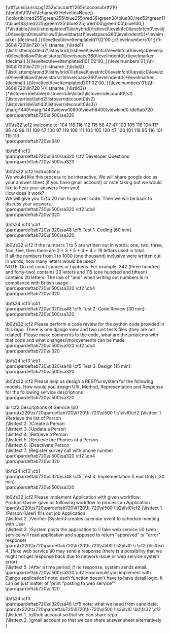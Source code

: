 {\rtf1\ansi\ansicpg1252\cocoartf1265\cocoasubrtf210
{\fonttbl\f0\fnil\fcharset0 HelveticaNeue;}
{\colortbl;\red255\green255\blue255;\red38\green38\blue38;\red52\green110\blue183;\red225\green225\blue225;
\red100\green100\blue100;}
{\*\listtable{\list\listtemplateid1\listhybrid{\listlevel\levelnfc0\levelnfcn0\leveljc0\leveljcn0\levelfollow0\levelstartat1\levelspace360\levelindent0{\*\levelmarker \{decimal\}.}{\leveltext\leveltemplateid1\'02\'00.;}{\levelnumbers\'01;}\fi-360\li720\lin720 }{\listname ;}\listid1}
{\list\listtemplateid2\listhybrid{\listlevel\levelnfc0\levelnfcn0\leveljc0\leveljcn0\levelfollow0\levelstartat1\levelspace360\levelindent0{\*\levelmarker \{decimal\}.}{\leveltext\leveltemplateid101\'02\'00.;}{\levelnumbers\'01;}\fi-360\li720\lin720 }{\listname ;}\listid2}
{\list\listtemplateid3\listhybrid{\listlevel\levelnfc0\levelnfcn0\leveljc0\leveljcn0\levelfollow0\levelstartat1\levelspace360\levelindent0{\*\levelmarker \{decimal\}.}{\leveltext\leveltemplateid201\'02\'00.;}{\levelnumbers\'01;}\fi-360\li720\lin720 }{\listname ;}\listid3}}
{\*\listoverridetable{\listoverride\listid1\listoverridecount0\ls1}{\listoverride\listid2\listoverridecount0\ls2}{\listoverride\listid3\listoverridecount0\ls3}}
\margl1440\margr1440\vieww10800\viewh8400\viewkind0
\deftab720
\pard\pardeftab720\sl500\sa320

\f0\fs32 \cf2 welcome to: 104 116 116 112 115 58 47 47 103 105 116 104 117 98 46 99 111 109 47 108 97 119 108 111 103 105 120 47 100 101 118 95 116 101 115 116\
\pard\pardeftab720\sl640

\b\fs54 \cf3 \
\pard\pardeftab720\sl640\sa320
\cf2 Developer Questions\
\pard\pardeftab720\sl500\sa320

\b0\fs32 \cf2 Instructions:\
We would like this process to be interactive. We will share google doc as your answer sheet (if you have gmail account) or note taking but we would like to hear your answers from you!\
How does it work?\
We will give you 15 to 20 min to go over code. Then we will be back to discuss your answers.\
\pard\pardeftab720\sl500\sa320
\cf2 \cb4 \
\pard\pardeftab720\sl320

\b\fs24 \cf3 \cb1 \
\pard\pardeftab720\sl320\sa48
\cf5 Test 1. Coding [60 min]:\
\pard\pardeftab720\sl500\sa320

\b0\fs32 \cf2 If the numbers 1 to 5 are written out in words: one, two, three, four, five, then there are 3 + 3 + 5 + 4 + 4 = 19 letters used in total.\
If all the numbers from 1 to 1000 (one thousand) inclusive were written out in words, how many letters would be used?\
NOTE: Do not count spaces or hyphens. For example, 342 (three hundred and forty-two) contains 23 letters and 115 (one hundred and fifteen) contains 20 letters. The use of "and" when writing out numbers is in compliance with British usage.\
\pard\pardeftab720\sl500\sa320
\cf2 \cb4 \
\pard\pardeftab720\sl320

\b\fs24 \cf3 \cb1 \
\pard\pardeftab720\sl320\sa48
\cf5 Test 2. Code Review [30 min]:\
\pard\pardeftab720\sl500\sa320

\b0\fs32 \cf2 Please perform a code review for the python code provided in this repo. There is one django view and two unit tests files (they are not related). Please make comments to the code, what are the problems with that code and what changes/improvements can be made.\
\pard\pardeftab720\sl500\sa320
\cf2 \cb4 \
\pard\pardeftab720\sl320

\b\fs24 \cf3 \cb1 \
\pard\pardeftab720\sl320\sa48
\cf5 Test 3. Design [15 min]:\
\pard\pardeftab720\sl500\sa320

\b0\fs32 \cf2 Please help us design a RESTful system for the following models. How would you design URI, Method, Representation and Response for the following service descriptions\
\pard\pardeftab720\sl500\sa320

\b \cf2 Descriptions of Service
\b0 \
\pard\tx220\tx720\pardeftab720\li720\fi-720\sl500
\ls1\ilvl0\cf2 {\listtext	1.	}Retrieve the list of Person\
{\listtext	2.	}Create a Person\
{\listtext	3.	}Update a Person\
{\listtext	4.	}Retrieve a Person\
{\listtext	5.	}Retrieve the Phones of a Person\
{\listtext	6.	}Deactivate Person\
{\listtext	7.	}Register survey call with phone number\
\pard\pardeftab720\sl500\sa320
\cf2 \cb4 \
\pard\pardeftab720\sl320

\b\fs24 \cf3 \cb1 \
\pard\pardeftab720\sl320\sa48
\cf5 Test 4. Implementation (Lead Only) [30 min]:\
\pard\pardeftab720\sl500\sa320

\b0\fs32 \cf2 Please implement Application with given workflow:\
Product Owner gave us following workflow to process an Application.\
\pard\tx220\tx720\pardeftab720\li720\fi-720\sl500
\ls2\ilvl0\cf2 {\listtext	1.	}Person (User) fills out job Application\
{\listtext	2.	}Verifier (System) creates calendar event to schedule meeting with User\
{\listtext	3.	}System posts the application to 
\i fake web service
\i0  (web service will read application and supposed to return "approved" or "error" response)\
\pard\tx220\tx720\pardeftab720\li720\fi-720\sl500
\ls2\ilvl0
\i \cf2 {\listtext	4.	}fake web service
\i0  may send a response (there is a possibility that we might not get response back due to network issue or web service system error)\
{\listtext	5.	}After a time period, if no response, system sends email.\
\pard\pardeftab720\sl500\sa320
\cf2 How would you implement with Django application? note: each function doesn't have to have detail logic. It can be just matter of 'print "posting to web service"'\
\pard\pardeftab720\sl320

\b\fs24 \cf3 \
\pard\pardeftab720\sl320\sa48
\cf5 note: what we need from candidate:\
\pard\tx220\tx720\pardeftab720\li720\fi-720\sl500
\ls3\ilvl0
\b0\fs32 \cf2 {\listtext	1.	}github account so that we can share repo\
{\listtext	2.	}gmail account so that we can share answer sheet alternatively\
}